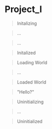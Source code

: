 # Project_I

> Initalizing

> ...

> ...

> Initalized

> Loading World

> ...

> Loaded World

> "Hello?"

> Uninitializing

> ...

> Uninitialized

